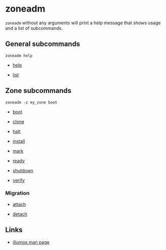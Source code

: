 # zoneadm

`zoneadm` without any arguments will print a help message that shows
usage and a list of subcommands.


## General subcommands

	zoneadm help

- [help](./help/)

- [list](./list/)


## Zone subcommands

	zoneadm -z my_zone boot

- [boot](./boot/)

- [clone](./clone/)

- [halt](./halt/)

- [install](./install/)

- [mark](./mark/)

- [ready](./ready/)

- [shutdown](./shutdown/)

- [verify](./verify/)


### Migration

- [attach](./attach/)

- [detach](./detach/)


## Links

- [illumos man page](http://illumos.org/man/1m/zoneadm)
